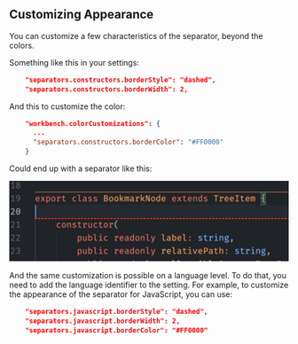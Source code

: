## Customizing Appearance

You can customize a few characteristics of the separator, beyond the colors.

Something like this in your settings:

```json
    "separators.constructors.borderStyle": "dashed",
    "separators.constructors.borderWidth": 2,
```

And this to customize the color:

```json
    "workbench.colorCustomizations": {
      ...
      "separators.constructors.borderColor": "#FF0000"
    }
```

Could end up with a separator like this:

![Customizing Constructor](customizingAppearanceConstructor.png)

And the same customization is possible on a language level. To do that, you need to add the language identifier to the setting. For example, to customize the appearance of the separator for JavaScript, you can use:

```json
    "separators.javascript.borderStyle": "dashed",
    "separators.javascript.borderWidth": 2,
    "separators.javascript.borderColor": "#FF0000"
```